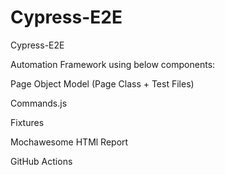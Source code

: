 # Cypress-E2E
Cypress-E2E


Automation Framework using below components:

Page Object Model (Page Class + Test Files)

Commands.js

Fixtures

Mochawesome HTMl Report

GitHub Actions



